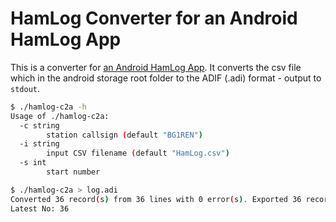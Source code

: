 # HamLog Converter for an Android HamLog App

This is a converter for [an Android HamLog App](https://play.google.com/store/apps/details?id=appinventor.ai_MzMd1494.HamLog). It converts the csv file which in the android storage root folder to the ADIF (.adi) format - output to `stdout`.

```bash
$ ./hamlog-c2a -h
Usage of ./hamlog-c2a:
  -c string
        station callsign (default "BG1REN")
  -i string
        input CSV filename (default "HamLog.csv")
  -s int
        start number
```

```bash
$ ./hamlog-c2a > log.adi
Converted 36 record(s) from 36 lines with 0 error(s). Exported 36 record(s).
Latest No: 36
```
